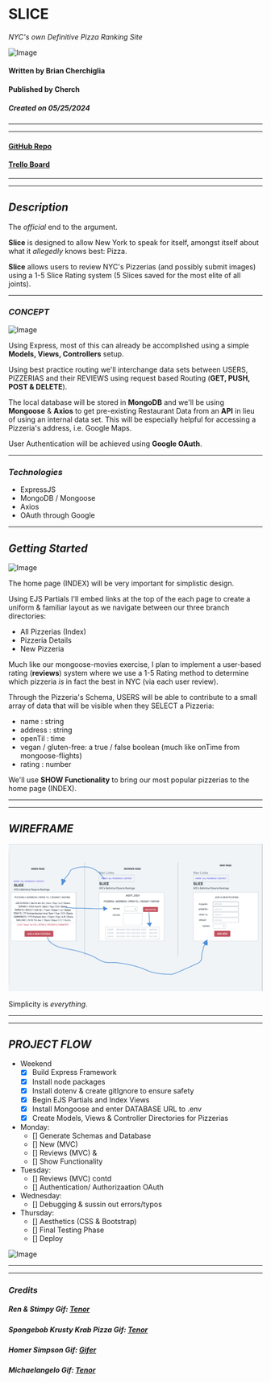 # **SLICE**
####
_NYC's own Definitive Pizza Ranking Site_

![Image](https://media.tenor.com/X2xUUHbZrXMAAAAC/pizza-party.gif)

#### Written by Brian Cherchiglia
#### Published by Cherch
##### Created on 05/25/2024
***
***
#### [**GitHub Repo**](https://github.com/cherch173/u2_project_prompt)
#### [**Trello Board**](https://trello.com/invite/b/v3VAizMi/ATTI545a35c236d2a7c8f922f1c022bd94b30A3995FF/software-development-web-app-ios-app-android-app)
***
***
## _**Description**_
The _official_ end to the argument.

**Slice** is designed to allow New York to speak for itself, amongst itself about what it _allegedly_ knows best: Pizza.

**Slice** allows users to review NYC's Pizzerias (and possibly submit images) using a 1-5 Slice Rating system (5 Slices saved for the most elite of all joints).

***
### _**CONCEPT**_
![Image](https://media.tenor.com/-lohISybXxoAAAAC/spongebob-the-krusty-krab-pizza.gif)

Using Express, most of this can already be accomplished using a simple **Models, Views, Controllers** setup.

Using best practice routing we'll interchange data sets between USERS, PIZZERIAS and their REVIEWS using request based Routing (**GET, PUSH, POST & DELETE**).

The local database will be stored in **MongoDB** and we'll be using **Mongoose** & **Axios** to get pre-existing Restaurant Data from an **API** in lieu of using an internal data set. This will be especially helpful for accessing a Pizzeria's address, i.e. Google Maps.

User Authentication will be achieved using **Google OAuth**.
***

### _**Technologies**_
- ExpressJS
- MongoDB / Mongoose
- Axios
- OAuth through Google
***
## _**Getting Started**_
![Image](https://i.gifer.com/IPR.gif)

The home page (INDEX) will be very important for simplistic design.

Using EJS Partials I'll embed links at the top of the each page to create a uniform & familiar layout as we navigate between our three branch directories:

- All Pizzerias (Index)
- Pizzeria Details
- New Pizzeria

Much like our mongoose-movies exercise, I plan to implement a user-based rating (**reviews**) system where we use a 1-5 Rating method to determine which pizzeria _is_ in fact the best in NYC (via each user review).

Through the Pizzeria's Schema, USERS will be able to contribute to a small array of data that will be visible when they SELECT a Pizzeria:
- name : string
- address : string
- openTil : time
- vegan / gluten-free: a true / false boolean (much like onTime from mongoose-flights)
- rating : number

We'll use **SHOW Functionality** to bring our most popular pizzerias to the home page (INDEX). 

***
***
## **_WIREFRAME_**

![Image](public/images/wireframe.jpg)

Simplicity is _everything._

***
***
## **_PROJECT FLOW_**

- Weekend
    - [X] Build Express Framework
    - [X] Install node packages
    - [X] Install dotenv & create gitIgnore to ensure safety
    - [X] Begin EJS Partials and Index Views
    - [X] Install Mongoose and enter DATABASE URL to .env
    - [X] Create Models, Views & Controller Directories for Pizzerias

- Monday: 
    - [] Generate Schemas and Database
    - [] New (MVC)
    - [] Reviews (MVC) & 
    - [] Show Functionality
- Tuesday: 
    - [] Reviews (MVC) contd
    - [] Authentication/ Authorizaation OAuth
- Wednesday: 
    - [] Debugging & sussin out errors/typos
- Thursday:
    - [] Aesthetics (CSS & Bootstrap)
    - [] Final Testing Phase
    - [] Deploy

![Image](https://media.tenor.com/6omVw7_jl7AAAAAC/tmnt-michelangelo.gif)

***
***
### _**Credits**_
##### Ren & Stimpy Gif: [Tenor](https://media.tenor.com/X2xUUHbZrXMAAAAC/pizza-party.gif)
##### Spongebob Krusty Krab Pizza Gif: [Tenor](https://media.tenor.com/-lohISybXxoAAAAC/spongebob-the-krusty-krab-pizza.gif)
##### Homer Simpson Gif: [Gifer](ttps://i.gifer.com/IPR.gif)
##### Michaelangelo Gif: [Tenor](https://media.tenor.com/6omVw7_jl7AAAAAC/tmnt-michelangelo.gif)